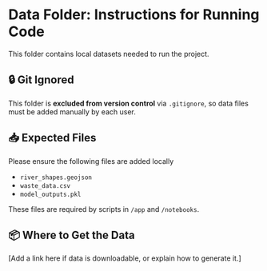 # Data Folder: Instructions for Running Code

This folder contains local datasets needed to run the project.

## 🔒 Git Ignored

This folder is **excluded from version control** via `.gitignore`, so data files must be added manually by each user.

## 📥 Expected Files

Please ensure the following files are added locally

- `river_shapes.geojson`
- `waste_data.csv`
- `model_outputs.pkl`

These files are required by scripts in `/app` and `/notebooks`.

## 📦 Where to Get the Data

[Add a link here if data is downloadable, or explain how to generate it.]
